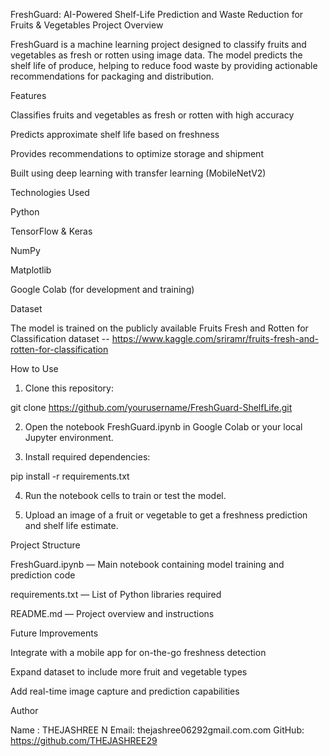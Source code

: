 FreshGuard: AI-Powered Shelf-Life Prediction and Waste Reduction for Fruits & Vegetables Project Overview

FreshGuard is a machine learning project designed to classify fruits and vegetables as fresh or rotten using image data. The model predicts the shelf life of produce, helping to reduce food waste by providing actionable recommendations for packaging and distribution.

Features

Classifies fruits and vegetables as fresh or rotten with high accuracy

Predicts approximate shelf life based on freshness

Provides recommendations to optimize storage and shipment

Built using deep learning with transfer learning (MobileNetV2)

Technologies Used

Python

TensorFlow & Keras

NumPy

Matplotlib

Google Colab (for development and training)

Dataset

The model is trained on the publicly available Fruits Fresh and Rotten for Classification dataset -- https://www.kaggle.com/sriramr/fruits-fresh-and-rotten-for-classification


How to Use

1.	Clone this repository:

git clone https://github.com/yourusername/FreshGuard-ShelfLife.git


2. Open the notebook
FreshGuard.ipynb in Google Colab or your local Jupyter environment.

3. Install required dependencies:

pip install -r requirements.txt


4. Run the notebook cells to train or test the model.

5. Upload an image of a fruit or vegetable to get a freshness prediction and shelf life estimate.

Project Structure

FreshGuard.ipynb — Main notebook containing model training and prediction code

requirements.txt — List of Python libraries required

README.md — Project overview and instructions

Future Improvements

Integrate with a mobile app for on-the-go freshness detection

Expand dataset to include more fruit and vegetable types

Add real-time image capture and prediction capabilities

Author

Name : THEJASHREE N
Email: thejashree06292gmail.com.com
GitHub: https://github.com/THEJASHREE29

